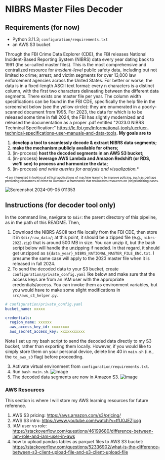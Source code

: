 # NIBRS Master Files Decoder 

## Requirements (for now)
- Python 3.11.3; `configuration/requirements.txt`
- an AWS S3 bucket

Through the FBI Crime Data Explorer (CDE), the FBI releases National Incident-Based Reporting System (NIBRS) data every year dating back to 1991 (the so-called master files). This is the most comprehensive and centralized resource for *incident-level* public safety data, including but not limited to crime; arrest; and victim segments for over 13,000 law enforcement agencies across the United States. For better or worse, the data is in a fixed-length ASCII text format: every n characters is a distinct column, with the first two characters delineating between the different data segments. There exists one master file per year. The column width specifications can be found in the FBI CDE, specifically the help file in the screenshot below (see the yellow circle): they are enumerated in a poorly-scanned document from 1995. For 2023, the data for which is to be released some time in fall 2024, the FBI has slightly modernized and released the documentation as a proper .pdf entitled "2023.0 NIBRS Technical Specification:" https://le.fbi.gov/informational-tools/ucr/ucr-technical-specifications-user-manuals-and-data-tools. **My goals are to**
1. **develop a tool to seamlessly decode \& extract NIBRS data segments;**
2. **make the mechanism publicly available for others;**
3. (in-process) **host the decoded segments in an AWS S3 bucket;**
4. (in-process) **leverage AWS Lambda and Amazon Redshift (or RDS, we'll see) to process and harmonize the data;**
5. (in-process) **and write queries for analysis* and visualization.**

<sup><sub>*I am interested in looking at ethical applications of machine learning to improve policing, such as perhaps predicting clearances of crime to illuminate a framework that reallocates resources on (de)prioritizing cases.</sub></sup>

![Screenshot 2024-09-05 011353](https://github.com/user-attachments/assets/6a2cb0be-3eb4-43df-893a-8c4768189c79)

## Instructions (for decoder tool only)
In the command line, navigate to `$dir`: the parent directory of this pipeline, as in the path of this README. Then,
1. Download the NIBRS ASCII text file locally from the FBI CDE, then store it in `$dir/raw_data/`; at this point, it should be a zipped file (e.g., `nibrs-2022.zip`) that is around 500 MB in size. You can unzip it, but the bash script below will handle the unzipping if needed. In that regard, it should get unzipped as `${data_year}_NIBRS_NATIONAL_MASTER_FILE_ENC.txt`. I presume the same case will apply to the 2023 master file when it is released in fall 2024.
2. To send the decoded data to your S3 bucket, create `configuration/private_config.yaml` like below and make sure that the access keys are from an IAM user with the appropriate credentials/access. You can invoke them as environment variables, but you would have to make some slight modifications in `src/aws_s3_helper.py`.

```yaml
# configuration/private_config.yaml
bucket_name: xxxxx

credentials:
  region_name: xxxxxx
  aws_access_key_id: xxxxxxxx
  aws_secret_access_key: xxxxxxxxxxx
```

Note I set up my bash script to send the decoded data directly to my S3 bucket, rather than exporting them locally. However, if you would like to simply store them on your personal device, delete line 40 in `main.sh` (i.e., the `to_aws_s3` flag) before proceeding.

3. Activate virtual environment from `configuration/requirements.txt`. 
4. Run `bash main.sh`.
![image](https://github.com/teddythepooh/NIBRS-Master-Files-Decoder/blob/aws_integration/images/nibrs_decoder_implementation.png)
5. The decoded data segments are now in Amazon S3.
![image](https://github.com/teddythepooh/NIBRS-Master-Files-Decoder/blob/aws_integration/images/s3_bucket.png)

### AWS Resources
This section is where I will store my AWS learning resources for future reference.
1. AWS S3 pricing: https://aws.amazon.com/s3/pricing/
2. AWS S3 intro: https://www.youtube.com/watch?v=tfU0JEZjcsg
3. IAM user vs role: https://stackoverflow.com/questions/46199680/difference-between-iam-role-and-iam-user-in-aws
4. how to upload pandas tables as parquet files to AWS S3 bucket: https://stackoverflow.com/questions/52336902/what-is-the-difference-between-s3-client-upload-file-and-s3-client-upload-file
